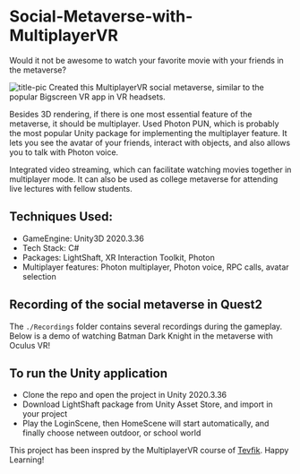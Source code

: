# Social-Metaverse-with-MultiplayerVR

Would it not be awesome to watch your favorite movie with your friends in the metaverse?

![title-pic](https://github.com/saha0073/Social-Metaverse-with-MultiplayerVR/blob/main/outdoor_screeshot.png)
Created this MultiplayerVR social metaverse, similar to the popular Bigscreen VR app in VR headsets.

Besides 3D rendering, if there is one most essential feature of the metaverse, it should be multiplayer. Used Photon PUN, which is probably the most popular Unity package for implementing the multiplayer feature. It lets you see the avatar of your friends, interact with objects, and also allows you to talk with Photon voice. 

Integrated video streaming, which can facilitate watching movies together in multiplayer mode. It can also be used as college metaverse for attending live lectures with fellow students.

## Techniques Used:
* GameEngine: Unity3D 2020.3.36
* Tech Stack: C#
* Packages: LightShaft, XR Interaction Toolkit, Photon 
* Multiplayer features: Photon multiplayer, Photon voice, RPC calls, avatar selection

## Recording of the social metaverse in Quest2
The `./Recordings` folder contains several recordings during the gameplay. Below is a demo of watching Batman Dark Knight in the metaverse with Oculus VR!

## To run the Unity application
* Clone the repo and open the project in Unity 2020.3.36
* Download LightShaft package from Unity Asset Store, and import in your project
* Play the LoginScene, then HomeScene will start automatically, and finally choose netween outdoor, or school world

This project has been inspred by the MultiplayerVR course of [Tevfik](https://www.udemy.com/course/multiplayer-virtual-reality-vr-development-with-unity/). Happy Learning!
